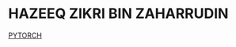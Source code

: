 # HAZEEQ ZIKRI BIN ZAHARRUDIN

<a href="https://github.com/Hazeeq128/2503-ITT440/tree/main/10%25%20Individual%20Assignment/M3CS2554C/HAZEEQ%20ZIKRI%20BIN%20ZAHARRUDIN">PYTORCH</a>
